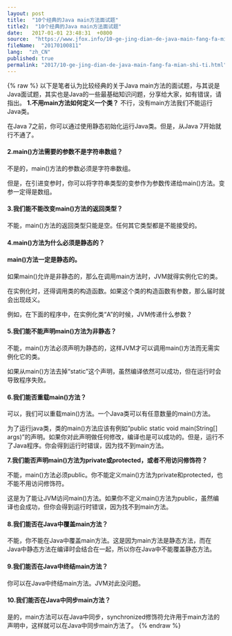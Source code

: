 ```yaml
---
layout: post
title:  "10个经典的Java main方法面试题"
title2:  "10个经典的Java main方法面试题"
date:   2017-01-01 23:48:31  +0800
source:  "https://www.jfox.info/10-ge-jing-dian-de-java-main-fang-fa-mian-shi-ti.html"
fileName:  "20170100811"
lang:  "zh_CN"
published: true
permalink: "2017/10-ge-jing-dian-de-java-main-fang-fa-mian-shi-ti.html"
---
```

{% raw %}
以下是笔者认为比较经典的关于Java main方法的面试题，与其说是Java面试题，其实也是Java的一些最基础知识问题，分享给大家，如有错误，请指出。
**1.不用main方法如何定义一个类？**
不行，没有main方法我们不能运行Java类。

在Java 7之前，你可以通过使用静态初始化运行Java类。但是，从Java 7开始就行不通了。

#### **2.main()方法需要的参数不是字符串数组？**

不是的，main()方法的参数必须是字符串数组。

但是，在引进变参时，你可以将字符串类型的变参作为参数传递给main()方法。变参一定得是数组。

#### **3.我们能不能改变main()方法的返回类型？**

不能，main()方法的返回类型只能是空。任何其它类型都是不能接受的。

#### **4.main()方法为什么必须是静态的？**

#### main()方法一定是静态的。

如果main()允许是非静态的，那么在调用main方法时，JVM就得实例化它的类。

在实例化时，还得调用类的构造函数。如果这个类的构造函数有参数，那么届时就会出现歧义。

例如，在下面的程序中，在实例化类“A”的时候，JVM传递什么参数？

#### **5.我们能不能声明main()方法为非静态？**

不能，main()方法必须声明为静态的，这样JVM才可以调用main()方法而无需实例化它的类。

如果从main()方法去掉“static”这个声明，虽然编译依然可以成功，但在运行时会导致程序失败。

#### **6.我们能否重载main()方法？**

可以，我们可以重载main()方法。一个Java类可以有任意数量的main()方法。

为了运行java类，类的main()方法应该有例如“public static void main(String[] args)”的声明。如果你对此声明做任何修改，编译也是可以成功的。但是，运行不了Java程序。你会得到运行时错误，因为找不到main方法。

**7.我们能否声明main()方法为private或protected，或者不用访问修饰符？**

不能，main()方法必须public。你不能定义main()方法为private和protected，也不能不用访问修饰符。

这是为了能让JVM访问main()方法。如果你不定义main()方法为public，虽然编译也会成功，但你会得到运行时错误，因为找不到main方法。

#### **8.我们能否在Java中覆盖main方法？**

不能，你不能在Java中覆盖main方法。这是因为main方法是静态方法，而在Java中静态方法在编译时会结合在一起，所以你在Java中不能覆盖静态方法。

#### **9.我们能否在Java中终结main方法？**

你可以在Java中终结main方法。JVM对此没问题。

#### 10.我们能否在Java中同步main方法？

是的，main方法可以在Java中同步，synchronized修饰符允许用于main方法的声明中，这样就可以在Java中同步main方法了。
{% endraw %}
